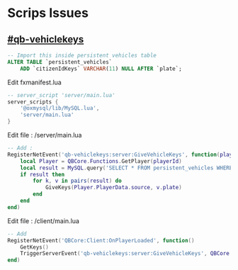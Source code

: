 # Scrips Issues

## [#qb-vehiclekeys](scrips-issues.md#qb-vehiclekeys "mention")

```sql
-- Import this inside persistent vehicles table
ALTER TABLE `persistent_vehicles`
    ADD `citizenIdKeys` VARCHAR(11) NULL AFTER `plate`;
```

Edit fxmanifest.lua

```lua
-- server_script 'server/main.lua'
server_scripts {
    '@oxmysql/lib/MySQL.lua',
    'server/main.lua'
}
```

Edit file : /server/main.lua

```lua
-- Add :
RegisterNetEvent('qb-vehiclekeys:server:GiveVehicleKeys', function(playerId)
    local Player = QBCore.Functions.GetPlayer(playerId)
    local result = MySQL.query('SELECT * FROM persistent_vehicles WHERE citizenIdKeys = ?', {Player.PlayerData.citizenid})
    if result then
        for k, v in pairs(result) do
            GiveKeys(Player.PlayerData.source, v.plate)
        end
    end
end)
```

Edit file : /client/main.lua

```lua
-- Add 
RegisterNetEvent('QBCore:Client:OnPlayerLoaded', function()
    GetKeys()
    TriggerServerEvent('qb-vehiclekeys:server:GiveVehicleKeys', QBCore.Functions.GetPlayerData().source)
end)
```
